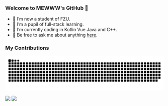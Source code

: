 ### Welcome to MEWWW's GitHub 👋
- 🔭 I’m now a student of FZU.
- 🌱 I’m a pupil of full-stack learning. 
- 🤔 I’m currently coding in Kotlin Vue Java and C++.
- 💬 Be free to ask me about anything [here](https://github.com/ROBINRUGAN/ROBINRUGAN/issues).
### My Contributions
![](https://raw.githubusercontent.com/ROBINRUGAN/ROBINRUGAN/main/assets/github-contribution-grid-snake.svg)
<div>
  <img height="175px"  src="https://github-readme-stats.vercel.app/api?username=ROBINRUGAN&show_icons=true&hide_border=true&hide_title=true">
  <img height="175px"  src="https://github-readme-stats.vercel.app/api/top-langs/?username=ROBINRUGAN&hide_border=true&layout=compact&hide_title=true">
<div/>
